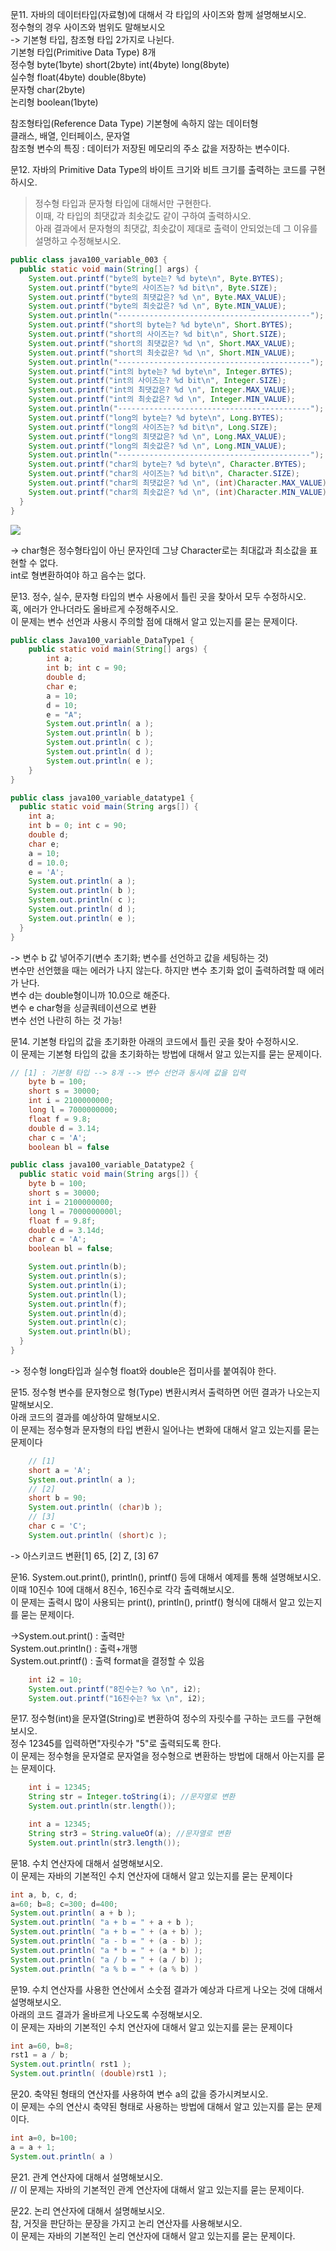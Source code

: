 문11.  자바의 데이터타입(자료형)에 대해서 각 타입의 사이즈와 함께 설명해보시오.  
정수형의 경우 사이즈와 범위도 말해보시오  
-> 기본형 타입, 참조형 타입 2가지로 나뉜다.  
기본형 타입(Primitive Data Type) 8개  
정수형 byte(1byte) short(2byte) int(4byte) long(8byte)  
실수형 float(4byte) double(8byte)  
문자형 char(2byte)  
논리형 boolean(1byte)  

참조형타입(Reference Data Type) 기본형에 속하지 않는 데이터형  
클래스, 배열, 인터페이스, 문자열  
참조형 변수의 특징 : 데이터가 저장된 메모리의 주소 값을 저장하는 변수이다.  

문12. 자바의 Primitive Data Type의 바이트 크기와 비트 크기를 출력하는 코드를 구현하시오.  
> 정수형 타입과 문자형 타입에 대해서만 구현한다.  
> 이때, 각 타입의 최댓값과 최솟값도 같이 구하여 출력하시오.  
> 아래 결과에서 문자형의 최댓값, 최솟값이 제대로 출력이 안되었는데 그 이유를 설명하고 수정해보시오.  
``` java
public class java100_variable_003 {
  public static void main(String[] args) {
    System.out.printf("byte의 byte는? %d byte\n", Byte.BYTES);
    System.out.printf("byte의 사이즈는? %d bit\n", Byte.SIZE);
    System.out.printf("byte의 최댓값은? %d \n", Byte.MAX_VALUE);
    System.out.printf("byte의 최솟값은? %d \n", Byte.MIN_VALUE);
    System.out.println("-------------------------------------------");
    System.out.printf("short의 byte는? %d byte\n", Short.BYTES);
    System.out.printf("short의 사이즈는? %d bit\n", Short.SIZE);
    System.out.printf("short의 최댓값은? %d \n", Short.MAX_VALUE);
    System.out.printf("short의 최솟값은? %d \n", Short.MIN_VALUE);
    System.out.println("-------------------------------------------");
    System.out.printf("int의 byte는? %d byte\n", Integer.BYTES);
    System.out.printf("int의 사이즈는? %d bit\n", Integer.SIZE);
    System.out.printf("int의 최댓값은? %d \n", Integer.MAX_VALUE);
    System.out.printf("int의 최솟값은? %d \n", Integer.MIN_VALUE);
    System.out.println("-------------------------------------------");
    System.out.printf("long의 byte는? %d byte\n", Long.BYTES);
    System.out.printf("long의 사이즈는? %d bit\n", Long.SIZE);
    System.out.printf("long의 최댓값은? %d \n", Long.MAX_VALUE);
    System.out.printf("long의 최솟값은? %d \n", Long.MIN_VALUE);
    System.out.println("-------------------------------------------");
    System.out.printf("char의 byte는? %d byte\n", Character.BYTES);
    System.out.printf("char의 사이즈는? %d bit\n", Character.SIZE);
    System.out.printf("char의 최댓값은? %d \n", (int)Character.MAX_VALUE);
    System.out.printf("char의 최솟값은? %d \n", (int)Character.MIN_VALUE);
  }
}
```
<img src="https://user-images.githubusercontent.com/89373222/177149510-0246b97f-b560-4e96-88dc-dd3cc96eb1c4.png">

-> char형은 정수형타입이 아닌 문자인데 그냥 Character로는 최대값과 최소값을 표현할 수 없다.  
int로 형변환하여야 하고 음수는 없다.  

문13. 정수, 실수, 문자형 타입의 변수 사용에서 틀린 곳을 찾아서 모두 수정하시오.  
혹, 에러가 안나더라도 올바르게 수정해주시오.  
이 문제는 변수 선언과 사용시 주의할 점에 대해서 알고 있는지를 묻는 문제이다.   
``` java
public class Java100_variable_DataType1 {
    public static void main(String[] args) {
        int a;
        int b; int c = 90;
        double d;
        char e;
        a = 10;
        d = 10;
        e = "A";
        System.out.println( a );
        System.out.println( b );
        System.out.println( c );
        System.out.println( d );
        System.out.println( e );
    }
}
```
``` java
public class java100_variable_datatype1 {
  public static void main(String args[]) {
    int a;
    int b = 0; int c = 90;
    double d;
    char e;
    a = 10;
    d = 10.0;
    e = 'A';
    System.out.println( a );
    System.out.println( b );
    System.out.println( c );
    System.out.println( d );
    System.out.println( e );
  }
}
```
-> 변수 b 값 넣어주기(변수 초기화; 변수를 선언하고 값을 세팅하는 것)  
변수만 선언했을 때는 에러가 나지 않는다. 하지만 변수 초기화 없이 출력하려할 때 에러가 난다.  
변수 d는 double형이니까 10.0으로 해준다.  
변수 e char형을 싱글쿼테이션으로 변환   
변수 선언 나란히 하는 것 가능!  

문14. 기본형 타입의 값을 초기화한 아래의 코드에서 틀린 곳을 찾아 수정하시오.  
이 문제는 기본형 타입의 값을 초기화하는 방법에 대해서 알고 있는지를 묻는 문제이다.  
``` java
// [1] : 기본형 타입 --> 8개 --> 변수 선언과 동시에 값을 입력
    byte b = 100;
    short s = 30000;
    int i = 2100000000;
    long l = 7000000000;
    float f = 9.8;
    double d = 3.14;
    char c = 'A';
    boolean bl = false
```
``` java
public class java100_variable_Datatype2 {
  public static void main(String args[]) {
    byte b = 100;
    short s = 30000;
    int i = 2100000000;
    long l = 7000000000l;
    float f = 9.8f;
    double d = 3.14d;
    char c = 'A';
    boolean bl = false;

    System.out.println(b);
    System.out.println(s);
    System.out.println(i);
    System.out.println(l);
    System.out.println(f);
    System.out.println(d);
    System.out.println(c);
    System.out.println(bl);
  }
}
```
-> 정수형 long타입과 실수형 float와 double은 접미사를 붙여줘야 한다.

문15. 정수형 변수를 문자형으로 형(Type) 변환시켜서 출력하면 어떤 결과가 나오는지 말해보시오.  
아래 코드의 결과를 예상하여 말해보시오.  
이 문제는 정수형과 문자형의 타입 변환시 일어나는 변화에 대해서 알고 있는지를 묻는 문제이다  

``` java
    // [1]
    short a = 'A'; 
    System.out.println( a );
    // [2]
    short b = 90;
    System.out.println( (char)b );
    // [3]
    char c = 'C';
    System.out.println( (short)c );
```

-> 아스키코드 변환[1] 65, [2] Z, [3] 67

문16. System.out.print(), println(), printf() 등에 대해서 예제를 통해 설명해보시오.  
이때 10진수 10에 대해서 8진수, 16진수로 각각 출력해보시오.  
이 문제는 출력시 많이 사용되는 print(), println(), printf() 형식에 대해서 알고 있는지를 묻는 문제이다.  

->System.out.print() : 출력만  
System.out.println() : 출력+개행  
System.out.printf() : 출력 format을 결정할 수 있음

```java
    int i2 = 10;
    System.out.printf("8진수는? %o \n", i2);
    System.out.printf("16진수는? %x \n", i2);
```

문17. 정수형(int)을 문자열(String)로 변환하여 정수의 자릿수를 구하는 코드를 구현해보시오.  
정수 12345를 입력하면"자릿수가 "5"로 출력되도록 한다.  
이 문제는 정수형을 문자열로 문자열을 정수형으로 변환하는 방법에 대해서 아는지를 묻는 문제이다.  

```java
    int i = 12345;
    String str = Integer.toString(i); //문자열로 변환
    System.out.println(str.length());

    int a = 12345;
    String str3 = String.valueOf(a); //문자열로 변환
    System.out.println(str3.length());
```

문18. 수치 연산자에 대해서 설명해보시오.  
이 문제는 자바의 기본적인 수치 연산자에 대해서 알고 있는지를 묻는 문제이다  
``` java
int a, b, c, d;
a=60; b=8; c=300; d=400;
System.out.println( a + b ); 
System.out.println( "a + b = " + a + b );
System.out.println( "a + b = " + (a + b) );
System.out.println( "a - b = " + (a - b) );
System.out.println( "a * b = " + (a * b) );
System.out.println( "a / b = " + (a / b) );
System.out.println( "a % b = " + (a % b) )
```

문19. 수치 연산자를 사용한 연산에서 소숫점 결과가 예상과 다르게 나오는 것에 대해서 설명해보시오.  
아래의 코드 결과가 올바르게 나오도록 수정해보시오.  
이 문제는 자바의 기본적인 수치 연산자에 대해서 알고 있는지를 묻는 문제이다  
``` java
int a=60, b=8;
rst1 = a / b;
System.out.println( rst1 ); 
System.out.println( (double)rst1 );
```

문20. 축약된 형태의 연산자를 사용하여 변수 a의 값을 증가시켜보시오.  
이 문제는 수의 연산시 축약된 형태로 사용하는 방법에 대해서 알고 있는지를 묻는 문제이다.
``` java
int a=0, b=100; 
a = a + 1;
System.out.println( a )
```

문21. 관계 연산자에 대해서 설명해보시오.  
// 이 문제는 자바의 기본적인 관계 연산자에 대해서 알고 있는지를 묻는 문제이다.  

문22. 논리 연산자에 대해서 설명해보시오.  
참, 거짓을 판단하는 문장을 가지고 논리 연산자를 사용해보시오.  
이 문제는 자바의 기본적인 논리 연산자에 대해서 알고 있는지를 묻는 문제이다.  